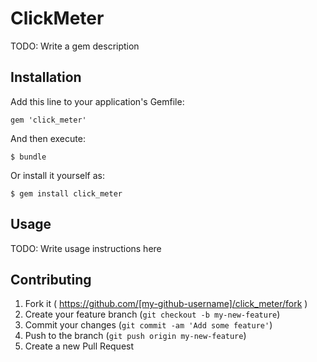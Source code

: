 # ClickMeter

TODO: Write a gem description

## Installation

Add this line to your application's Gemfile:

    gem 'click_meter'

And then execute:

    $ bundle

Or install it yourself as:

    $ gem install click_meter

## Usage

TODO: Write usage instructions here

## Contributing

1. Fork it ( https://github.com/[my-github-username]/click_meter/fork )
2. Create your feature branch (`git checkout -b my-new-feature`)
3. Commit your changes (`git commit -am 'Add some feature'`)
4. Push to the branch (`git push origin my-new-feature`)
5. Create a new Pull Request
